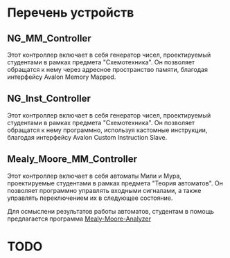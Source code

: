 # Перечень устройств

## NG_MM_Controller

Этот контроллер включает в себя генератор чисел, проектируемый студентами в рамках предмета "Схемотехника". Он позволяет обращатся к нему через адресное пространство памяти, благодая интерфейсу Avalon Memory Mapped.

## NG_Inst_Controller

Этот контроллер включает в себя генератор чисел, проектируемый студентами в рамках предмета "Схемотехника". Он позволяет обращатся к нему программно, используя кастомные инструкции, благодая интерфейсу Avalon Custom Instruction Slave.

## Mealy_Moore_MM_Controller

Этот контроллер включает в себя автоматы Мили и Мура, проектируемые студентами в рамках предмета "Теория автоматов". Он позволяет программно управлять входными сигналами, а также управлять переключением их в следующее состояние.

Для осмыслени результатов работы автоматов, студентам в помощь предлагается программа [Mealy-Moore-Analyzer](https://github.com/BMSTU-FPGA/Mealy-Moore-Analyzer)

# TODO
